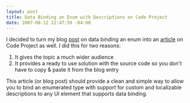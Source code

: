 ```yaml
---
layout: post
title: Data Binding an Enum with Descriptions on Code Project
date: 2007-08-12 22:47:59 -04:00
---
```


I decided to turn my blog [post](http://geekswithblogs.net/sdorman/archive/2007/08/02/Data-Binding-an-Enum-with-Descriptions.aspx) on data binding an enum into an [article](http://www.codeproject.com/useritems/enumdatabinding.asp) on Code Project as well. I did this for two reasons:

1.  It gives the topic a much wider audience
2.  It provides a ready to use solution with the source code so you don't have to copy & paste it from the blog entry 

This article (or blog post) should provide a clean and simple way to allow you to bind an enumerated type with support for custom and localizable descriptions to any UI element that supports data binding.
